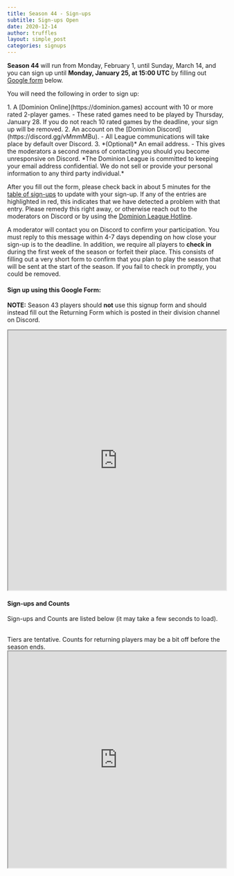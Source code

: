```yaml
---
title: Season 44 - Sign-ups
subtitle: Sign-ups Open
date: 2020-12-14
author: truffles
layout: simple_post
categories: signups
---
```

**Season 44** will run from Monday, February 1, until Sunday, March 14, and you can sign up until **Monday, January 25, at 15:00 UTC** by filling out [Google form](#sign-up-using-this-google-form) below.

You will need the following in order to sign up:

<div class="instructions-div" markdown="1">
1. A [Dominion Online](https://dominion.games) account with 10 or more rated 2-player games.
- These rated games need to be played by Thursday, January 28. If you do not reach 10 rated games by the deadline, your sign up will be removed.
2. An account on the [Dominion Discord](https://discord.gg/vMmmMBu).
- All League communications will take place by default over Discord.
3. *(Optional)* An email address.
- This gives the moderators a second means of contacting you should you become unresponsive on Discord. *The Dominion League is committed to keeping your email address confidential. We do not sell or provide your personal information to any third party individual.*
</div>

After you fill out the form, please check back in about 5 minutes for the [table of sign-ups](#sign-ups-and-counts) to update with your sign-up. If any of the entries are highlighted in red, this indicates that we have detected a problem with that entry. Please remedy this right away, or otherwise reach out to the moderators on Discord or by using the [Dominion League Hotline](http://dominionleague.org/hotline).

A moderator will contact you on Discord to confirm your participation. You must reply to this message within 4-7 days depending on how close your sign-up is to the deadline. In addition, we require all players to **check in** during the first week of the season or forfeit their place. This consists of filling out a very short form to confirm that you plan to play the season that will be sent at the start of the season. If you fail to check in promptly, you could be removed.

#### Sign up using this Google Form:

**NOTE:** Season 43 players should **not** use this signup form and should instead fill out the Returning Form which is posted in their division channel on Discord.

<div class="sheets">

<iframe src="https://docs.google.com/forms/d/e/1FAIpQLSe8Vbjv0WSkhjr_GGboaNPfBamrSTpJE_MlYFIvUNpUxVpwVg/viewform?embedded=true" width="100%" height="600">Loading…</iframe>
</div>

#### Sign-ups and Counts
Sign-ups and Counts are listed below (it may take a few seconds to load).

<br>
Tiers are tentative. Counts for returning players may be a bit off before the season ends.

<div class="sheets">
  <iframe src="https://docs.google.com/spreadsheets/d/e/2PACX-1vQ9mmGy6Rt8NV8S79C958Q4KqjxIXLYi7z_IfNxFVbQOHC1FGqjXDX7COuZhQgBBmYBnyTFv76J25Xt/pubhtml" height="500" width="100%">Loading...</iframe>
</div>